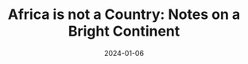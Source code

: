 ---
title: "Africa is not a Country: Notes on a Bright Continent"
maker: "Dipo Faloyin"
rating:
identifier: "9780393881530"
medium: "Book"
date: 2024-01-06
---